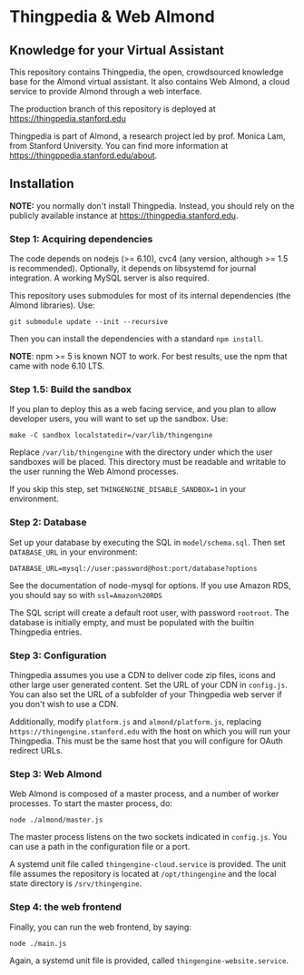 # Thingpedia & Web Almond

## Knowledge for your Virtual Assistant

This repository contains Thingpedia, the open, crowdsourced knowledge base for the Almond
virtual assistant.
It also contains Web Almond, a cloud service to provide Almond through a web interface.

The production branch of this repository is deployed at <https://thingpedia.stanford.edu>

Thingpedia is part of Almond, a research project led by
prof. Monica Lam, from Stanford University.  You can find more
information at <https://thingppedia.stanford.edu/about>.

## Installation

**NOTE:** you normally don't install Thingpedia. Instead, you should rely on the publicly
available instance at <https://thingpedia.stanford.edu>.

### Step 1: Acquiring dependencies

The code depends on nodejs (>= 6.10), cvc4 (any version, although >= 1.5 is recommended).
Optionally, it depends on libsystemd for journal integration.
A working MySQL server is also required.

This repository uses submodules for most of its internal dependencies (the Almond libraries). Use:

```git submodule update --init --recursive```

Then you can install the dependencies with a standard `npm install`.

**NOTE**: npm >= 5 is known NOT to work. For best results, use the npm that came with node 6.10 LTS.

### Step 1.5: Build the sandbox

If you plan to deploy this as a web facing service, and you plan to allow developer users, you
will want to set up the sandbox. Use:

```make -C sandbox localstatedir=/var/lib/thingengine```

Replace `/var/lib/thingengine` with the directory under which the user sandboxes will be placed.
This directory must be readable and writable to the user running the Web Almond processes.

If you skip this step, set `THINGENGINE_DISABLE_SANDBOX=1` in your environment.

### Step 2: Database

Set up your database by executing the SQL in `model/schema.sql`. Then set `DATABASE_URL` in your environment:

```DATABASE_URL=mysql://user:password@host:port/database?options```

See the documentation of node-mysql for options. If you use Amazon RDS, you should say so with `ssl=Amazon%20RDS`

The SQL script will create a default root user, with password `rootroot`.
The database is initially empty, and must be populated with the builtin Thingpedia entries.

### Step 3: Configuration

Thingpedia assumes you use a CDN to deliver code zip files, icons and other large user generated
content. Set the URL of your CDN in `config.js`. You can also set the URL of a subfolder of your
Thingpedia web server if you don't wish to use a CDN.

Additionally, modify `platform.js` and `almond/platform.js`, replacing `https://thingengine.stanford.edu`
with the host on which you will run your Thingpedia. This must be the same host that you will
configure for OAuth redirect URLs.

### Step 3: Web Almond

Web Almond is composed of a master process, and a number of worker processes.
To start the master process, do:

```node ./almond/master.js```

The master process listens on the two sockets indicated in `config.js`. You can use a path
in the configuration file or a port.

A systemd unit file called `thingengine-cloud.service` is provided. The unit file assumes
the repository is located at `/opt/thingengine` and the local state directory is `/srv/thingengine`.

### Step 4: the web frontend

Finally, you can run the web frontend, by saying:

```node ./main.js```

Again, a systemd unit file is provided, called `thingengine-website.service`.
